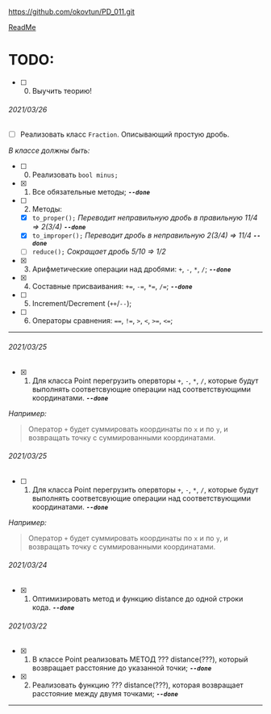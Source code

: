 ﻿https://github.com/okovtun/PD_011.git

[ReadMe](ReadMe.md)

# TODO:
- [ ] 0. Выучить теорию!

###### 2021/03/26
- [ ] Реализовать класс `Fraction`. Описывающий простую дробь. 

*В классе должны быть:*

- [ ] 0. Реализовать `bool minus;`
- [x] 1. Все обязательные методы; ***`--done`***
- [ ] 2. Методы:
	- [x] `to_proper();`	*Переводит неправильную дробь в правильную 11/4 => 2(3/4)* ***`--done`***
	- [x] `to_improper();`	*Переводит дробь в неправильную	2(3/4) => 11/4* ***`--done`***
	- [ ] `reduce();`		*Сокращает дробь		5/10 => 1/2*
- [x] 3. Арифметические операции над дробями: `+`, `-`, `*`, `/`; ***`--done`***
- [x] 4. Составные присваивания: `+=`, `-=`, `*=`, `/=`; ***`--done`***
- [ ] 5. Increment/Decrement (`++`/`--`); 
- [ ] 6. Операторы сравнения: `==`, `!=`, `>`, `<`, `>=`, `<=`;

---

###### 2021/03/25
- [x] 1. Для класса Point перегрузить опервторы `+`, `-`, `*`, `/`, которые будут выполнять соответсвующие операции над соответствующими координатами. ***`--done`***

*Например:*
> Оператор `+` будет суммировать координаты по `x` и по `y`, и возвращать точку с суммированными координатами. 

###### 2021/03/25
- [ ] 1. Для класса Point перегрузить опервторы `+`, `-`, `*`, `/`, которые будут выполнять соответсвующие операции над соответствующими координатами. ***`--done`***

*Например:*
> Оператор `+` будет суммировать координаты по `x` и по `y`, и возвращать точку с суммированными координатами. 

###### 2021/03/24
- [x] 1. Оптимизировать метод и функцию distance до одной строки кода. ***`--done`***

###### 2021/03/22
- [x] 1. В классе Point реализовать МЕТОД ??? distance(???), который возвращает расстояние до указанной точки; ***`--done`***
- [x] 2. Реализовать функцию ??? distance(???), которая возвращает расстояние между двумя точками; ***`--done`***

---
[ThisRepo]:(https://github.com/okovtun/PD_011.git)